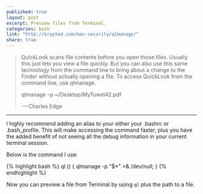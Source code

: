 ```yaml
---
published: true
layout: post
excerpt: Preview files from Terminal.
categories: bash
link: "http://krypted.com/mac-security/qlmanage/"
share: true
---
```


> QuickLook scans file contents before you open those files. Usually this just lets you view a file quickly. But you can also use this same technology from the command line to bring about a change to the Finder without actually opening a file. To access QuickLook from the command line, use qlmanage.
>
> qlmanage -p ~/Desktop/MyTowel42.pdf
>
> ---Charles Edge

---

I highly recommend adding an alias to your either your .bashrc or .bash_profile. This will make accessing the command faster, plus you have the added benefit of not seeing all the debug information in your current terminal session.

Below is the command I use:

{% highlight bash %}
ql () { qlmanage -p "$*" >& /dev/null; }
{% endhighlight %}

Now you can preview a file from Terminal by using ``ql`` plus the path to a file.
